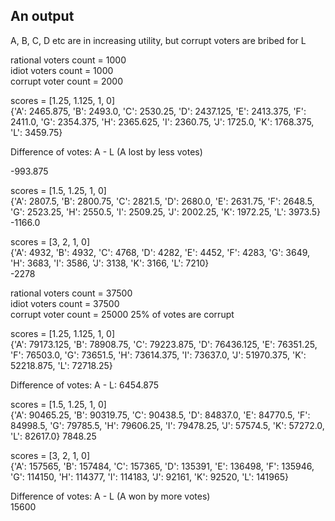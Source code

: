 
## An output  
A, B, C, D etc are in increasing utility, but corrupt voters are bribed for L  

rational voters count = 1000   
idiot voters count = 1000  
corrupt voter count = 2000  

scores = [1.25, 1.125, 1, 0]    
{'A': 2465.875, 'B': 2493.0, 'C': 2530.25, 'D': 2437.125, 'E': 2413.375, 'F': 2411.0, 'G': 2354.375, 'H': 2365.625, 'I': 2360.75, 'J': 1725.0, 'K': 1768.375, 'L': 3459.75}

Difference of votes: A - L (A lost by less votes)

-993.875  


scores = [1.5, 1.25, 1, 0]   
{'A': 2807.5, 'B': 2800.75, 'C': 2821.5, 'D': 2680.0, 'E': 2631.75, 'F': 2648.5, 'G': 2523.25, 'H': 2550.5, 'I': 2509.25, 'J': 2002.25, 'K': 1972.25, 'L': 3973.5}
-1166.0



scores = [3, 2, 1, 0]    
{'A': 4932, 'B': 4932, 'C': 4768, 'D': 4282, 'E': 4452, 'F': 4283, 'G': 3649, 'H': 3683, 'I': 3586, 'J': 3138, 'K': 3166, 'L': 7210}  
-2278  


rational voters count = 37500   
idiot voters count = 37500  
corrupt voter count = 25000 
25% of votes are corrupt

scores = [1.25, 1.125, 1, 0]      
{'A': 79173.125, 'B': 78908.75, 'C': 79223.875, 'D': 76436.125, 'E': 76351.25, 'F': 76503.0, 'G': 73651.5, 'H': 73614.375, 'I': 73637.0, 'J': 51970.375, 'K': 52218.875, 'L': 72718.25}

Difference of votes: A - L: 6454.875   

scores = [1.5, 1.25, 1, 0]     
{'A': 90465.25, 'B': 90319.75, 'C': 90438.5, 'D': 84837.0, 'E': 84770.5, 'F': 84998.5, 'G': 79785.5, 'H': 79606.25, 'I': 79478.25, 'J': 57574.5, 'K': 57272.0, 'L': 82617.0}
7848.25 

scores = [3, 2, 1, 0]   
{'A': 157565, 'B': 157484, 'C': 157365, 'D': 135391, 'E': 136498, 'F': 135946, 'G': 114150, 'H': 114377, 'I': 114183, 'J': 92161, 'K': 92520, 'L': 141965}

Difference of votes: A - L (A won by more votes)  
15600  
